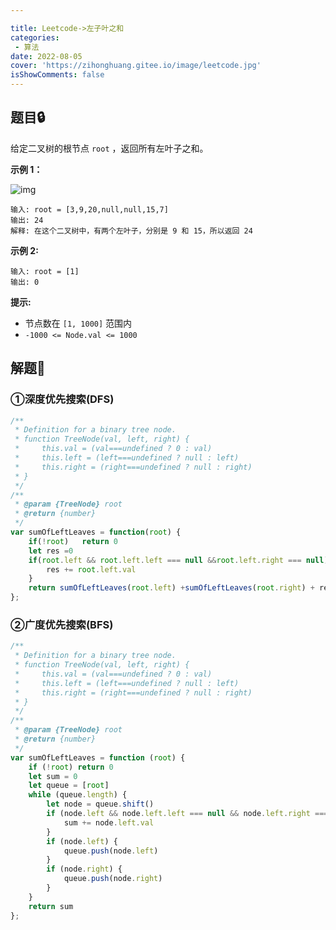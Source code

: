```yaml
---

title: Leetcode->左子叶之和
categories: 
 - 算法
date: 2022-08-05
cover: 'https://zihonghuang.gitee.io/image/leetcode.jpg'
isShowComments: false
---
```


## 题目:lock:

给定二叉树的根节点 `root` ，返回所有左叶子之和。

**示例 1：**

![img](https://assets.leetcode.com/uploads/2021/04/08/leftsum-tree.jpg)

```
输入: root = [3,9,20,null,null,15,7] 
输出: 24 
解释: 在这个二叉树中，有两个左叶子，分别是 9 和 15，所以返回 24
```

**示例 2:**

```
输入: root = [1]
输出: 0
```

**提示:**

- 节点数在 `[1, 1000]` 范围内
- `-1000 <= Node.val <= 1000`

## 解题:key:

### ①深度优先搜索(DFS)

```javascript
/**
 * Definition for a binary tree node.
 * function TreeNode(val, left, right) {
 *     this.val = (val===undefined ? 0 : val)
 *     this.left = (left===undefined ? null : left)
 *     this.right = (right===undefined ? null : right)
 * }
 */
/**
 * @param {TreeNode} root
 * @return {number}
 */
var sumOfLeftLeaves = function(root) {
    if(!root)   return 0
    let res =0
    if(root.left && root.left.left === null &&root.left.right === null){
        res += root.left.val
    }
    return sumOfLeftLeaves(root.left) +sumOfLeftLeaves(root.right) + res
};
```

### ②广度优先搜索(BFS)

```javascript
/**
 * Definition for a binary tree node.
 * function TreeNode(val, left, right) {
 *     this.val = (val===undefined ? 0 : val)
 *     this.left = (left===undefined ? null : left)
 *     this.right = (right===undefined ? null : right)
 * }
 */
/**
 * @param {TreeNode} root
 * @return {number}
 */
var sumOfLeftLeaves = function (root) {
    if (!root) return 0
    let sum = 0
    let queue = [root]
    while (queue.length) {
        let node = queue.shift()
        if (node.left && node.left.left === null && node.left.right === null) {
            sum += node.left.val
        }
        if (node.left) {
            queue.push(node.left)
        }
        if (node.right) {
            queue.push(node.right)
        }
    }
    return sum
};
```


